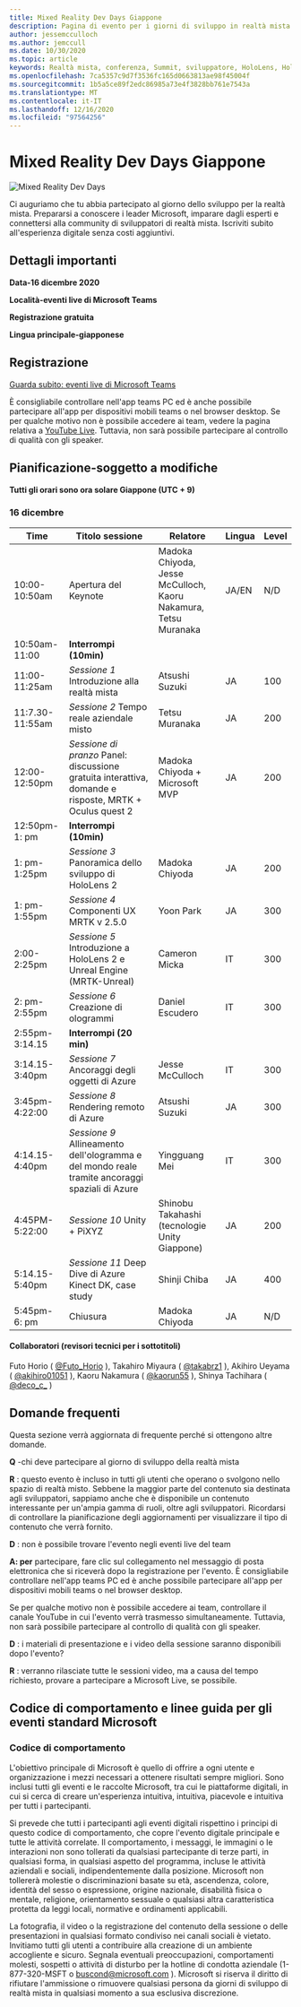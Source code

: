 ```yaml
---
title: Mixed Reality Dev Days Giappone
description: Pagina di evento per i giorni di sviluppo in realtà mista Giappone
author: jessemcculloch
ms.author: jemccull
ms.date: 10/30/2020
ms.topic: article
keywords: Realtà mista, conferenza, Summit, sviluppatore, HoloLens, HoloLens 2, Kinect
ms.openlocfilehash: 7ca5357c9d7f3536fc165d0663813ae98f45004f
ms.sourcegitcommit: 1b5a5ce89f2edc86985a73e4f3828bb761e7543a
ms.translationtype: MT
ms.contentlocale: it-IT
ms.lasthandoff: 12/16/2020
ms.locfileid: "97564256"
---
```

# <a name="mixed-reality-dev-days-japan"></a>Mixed Reality Dev Days Giappone

![Mixed Reality Dev Days](images/MRDD/MRDevDaysJapanBanner.png)

Ci auguriamo che tu abbia partecipato al giorno dello sviluppo per la realtà mista. Prepararsi a conoscere i leader Microsoft, imparare dagli esperti e connettersi alla community di sviluppatori di realtà mista. Iscriviti subito all'esperienza digitale senza costi aggiuntivi.

## <a name="important-details"></a>Dettagli importanti

**Data-16 dicembre 2020**

**Località-eventi live di Microsoft Teams**

**Registrazione gratuita**

**Lingua principale-giapponese**

## <a name="registration"></a>Registrazione

[Guarda subito: eventi live di Microsoft Teams](https://aka.ms/MRDDJPLive)

È consigliabile controllare nell'app teams PC ed è anche possibile partecipare all'app per dispositivi mobili teams o nel browser desktop. Se per qualche motivo non è possibile accedere ai team, vedere la pagina relativa a [YouTube Live](https://youtu.be/zxZu1uHjyo4). Tuttavia, non sarà possibile partecipare al controllo di qualità con gli speaker.

## <a name="schedule---subject-to-change"></a>Pianificazione-soggetto a modifiche

**Tutti gli orari sono ora solare Giappone (UTC + 9)** 



### <a name="december-16th"></a>16 dicembre
|**Time**|**Titolo sessione**|**Relatore**|**Lingua**|**Level**|
|---------|---------|---------|---------|---------|
|10:00-10:50am|Apertura del Keynote|Madoka Chiyoda, Jesse McCulloch, Kaoru Nakamura, Tetsu Muranaka|JA/EN|N/D|
|10:50am-11:00|**Interrompi (10min)**||||
|11:00-11:25am|*Sessione 1* Introduzione alla realtà mista|Atsushi Suzuki|JA|100|
|11:7.30-11:55am|*Sessione 2* Tempo reale aziendale misto|Tetsu Muranaka|JA|200|
|12:00-12:50pm|*Sessione di pranzo* Panel: discussione gratuita interattiva, domande e risposte, MRTK + Oculus quest 2|Madoka Chiyoda + Microsoft MVP|JA|200|
|12:50pm-1: pm|**Interrompi (10min)**||||
|1: pm-1:25pm|*Sessione 3* Panoramica dello sviluppo di HoloLens 2|Madoka Chiyoda|JA|200|
|1: pm-1:55pm|*Sessione 4* Componenti UX MRTK v 2.5.0|Yoon Park|JA|300|
|2:00-2:25pm|*Sessione 5* Introduzione a HoloLens 2 e Unreal Engine (MRTK-Unreal)|Cameron Micka|IT|300|
|2: pm-2:55pm|*Sessione 6* Creazione di ologrammi|Daniel Escudero|IT|300|
|2:55pm-3:14.15|**Interrompi (20 min)**||||
|3:14.15-3:40pm|*Sessione 7* Ancoraggi degli oggetti di Azure|Jesse McCulloch|IT|300|
|3:45pm-4:22:00|*Sessione 8* Rendering remoto di Azure|Atsushi Suzuki|JA|300|
|4:14.15-4:40pm|*Sessione 9* Allineamento dell'ologramma e del mondo reale tramite ancoraggi spaziali di Azure|Yingguang Mei|IT|300|
|4:45PM-5:22:00|*Sessione 10* Unity + PiXYZ|Shinobu Takahashi (tecnologie Unity Giappone)|JA|200|
|5:14.15-5:40pm|*Sessione 11* Deep Dive di Azure Kinect DK, case study|Shinji Chiba|JA|400|
|5:45pm-6: pm|Chiusura|Madoka Chiyoda|JA|N/D|

#### <a name="contributors-technical-reviewers-for-the-subtitles"></a>Collaboratori (revisori tecnici per i sottotitoli)

Futo Horio ( [@Futo_Horio](https://twitter.com/Futo_Horio) ), Takahiro Miyaura ( [@takabrz1](https://twitter.com/takabrz1) ), Akihiro Ueyama ( [@akihiro01051](https://twitter.com/akihiro01051) ), Kaoru Nakamura ( [@kaorun55](https://twitter.com/kaorun55) ), Shinya Tachihara ( [@deco_c_](https://twitter.com/deco_c_) )

## <a name="frequently-asked-questions"></a>Domande frequenti
Questa sezione verrà aggiornata di frequente perché si ottengono altre domande.

**Q** -chi deve partecipare al giorno di sviluppo della realtà mista

**R** : questo evento è incluso in tutti gli utenti che operano o svolgono nello spazio di realtà misto. Sebbene la maggior parte del contenuto sia destinata agli sviluppatori, sappiamo anche che è disponibile un contenuto interessante per un'ampia gamma di ruoli, oltre agli sviluppatori. Ricordarsi di controllare la pianificazione degli aggiornamenti per visualizzare il tipo di contenuto che verrà fornito.  

**D** : non è possibile trovare l'evento negli eventi live del team

**A: per** partecipare, fare clic sul collegamento nel messaggio di posta elettronica che si riceverà dopo la registrazione per l'evento. È consigliabile controllare nell'app teams PC ed è anche possibile partecipare all'app per dispositivi mobili teams o nel browser desktop.

Se per qualche motivo non è possibile accedere ai team, controllare il canale YouTube in cui l'evento verrà trasmesso simultaneamente. Tuttavia, non sarà possibile partecipare al controllo di qualità con gli speaker.

**D** : i materiali di presentazione e i video della sessione saranno disponibili dopo l'evento?

**R** : verranno rilasciate tutte le sessioni video, ma a causa del tempo richiesto, provare a partecipare a Microsoft Live, se possibile.

<!--  
**Q** -  
**A** -  
  
**Q** -  
**A** -  
  
**Q** -  
**A** -  
-->

## <a name="code-of-conduct-and-microsoft-standard-event-guidelines"></a>Codice di comportamento e linee guida per gli eventi standard Microsoft

### <a name="code-of-conduct"></a>Codice di comportamento 

L'obiettivo principale di Microsoft è quello di offrire a ogni utente e organizzazione i mezzi necessari a ottenere risultati sempre migliori. Sono inclusi tutti gli eventi e le raccolte Microsoft, tra cui le piattaforme digitali, in cui si cerca di creare un'esperienza intuitiva, intuitiva, piacevole e intuitiva per tutti i partecipanti.

Si prevede che tutti i partecipanti agli eventi digitali rispettino i principi di questo codice di comportamento, che copre l'evento digitale principale e tutte le attività correlate. Il comportamento, i messaggi, le immagini o le interazioni non sono tollerati da qualsiasi partecipante di terze parti, in qualsiasi forma, in qualsiasi aspetto del programma, incluse le attività aziendali e sociali, indipendentemente dalla posizione. Microsoft non tollererà molestie o discriminazioni basate su età, ascendenza, colore, identità del sesso o espressione, origine nazionale, disabilità fisica o mentale, religione, orientamento sessuale o qualsiasi altra caratteristica protetta da leggi locali, normative e ordinamenti applicabili.  

La fotografia, il video o la registrazione del contenuto della sessione o delle presentazioni in qualsiasi formato condiviso nei canali sociali è vietato. Invitiamo tutti gli utenti a contribuire alla creazione di un ambiente accogliente e sicuro. Segnala eventuali preoccupazioni, comportamenti molesti, sospetti o attività di disturbo per la hotline di condotta aziendale (1-877-320-MSFT o [buscond@microsoft.com](mailto:buscond@microsoft.com) ). Microsoft si riserva il diritto di rifiutare l'ammissione o rimuovere qualsiasi persona da giorni di sviluppo di realtà mista in qualsiasi momento a sua esclusiva discrezione. 
